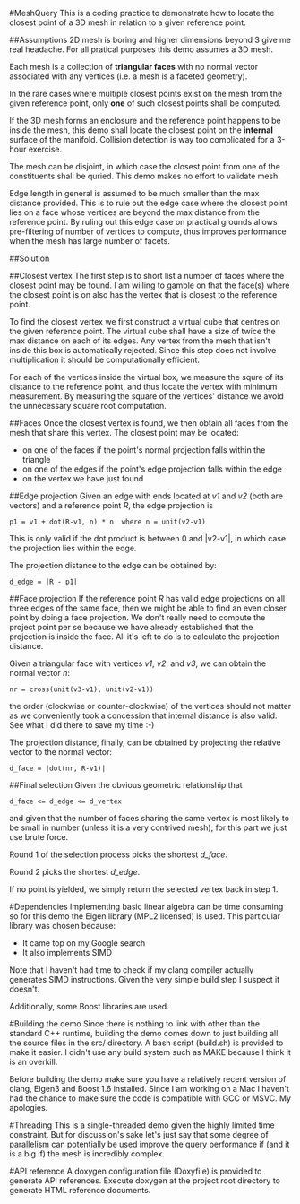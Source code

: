 #MeshQuery
This is a coding practice to demonstrate how to locate 
the closest point of a 3D mesh in relation to a given
reference point.

##Assumptions
2D mesh is boring and higher dimensions beyond 3 give me real 
headache. For all pratical purposes this demo assumes a 3D mesh.

Each mesh is a collection of **triangular faces** with no normal
vector associated with any vertices (i.e. a mesh is a faceted 
geometry).

In the rare cases where multiple closest points exist on the mesh
from the given reference point, only **one** of such closest points
shall be computed.

If the 3D mesh forms an enclosure and the reference point happens
to be inside the mesh, this demo shall locate the closest point on
the **internal** surface of the manifold. Collision detection is
way too complicated for a 3-hour exercise.

The mesh can be disjoint, in which case the closest point from one
of the constituents shall be quried. This demo makes no effort
to validate mesh.

Edge length in general is assumed to be much smaller than the max
distance provided. This is to rule out the edge case where the
closest point lies on a face whose vertices are beyond the max 
distance from the reference point. By ruling out this edge case
on practical grounds allows pre-filtering of number of vertices
to compute, thus improves performance when the mesh has large
number of facets.

##Solution

##Closest vertex
The first step is to short list a number of faces where the closest
point may be found. I am willing to gamble on that the face(s) where
the closest point is on also has the vertex that is closest to the
reference point.

To find the closest vertex we first construct a virtual cube that 
centres on the given reference point. The virtual cube shall have 
a size of twice the max distance on each of its edges. Any vertex
from the mesh that isn't inside this box is automatically rejected.
Since this step does not involve multiplication it should be 
computationally efficient.

For each of the vertices inside the virtual box, we measure the 
squre of its distance to the reference point, and thus locate the
vertex with minimum measurement. By measuring the square of the
vertices' distance we avoid the unnecessary square root computation.

##Faces
Once the closest vertex is found, we then obtain all faces from the
mesh that share this vertex. The closest point may be located:

* on one of the faces if the point's normal projection falls within 
  the triangle
* on one of the edges if the point's edge projection falls within
  the edge
* on the vertex we have just found

##Edge projection
Given an edge with ends located at *v1* and *v2* (both are vectors) and
a reference point *R*, the edge projection is 

    p1 = v1 + dot(R-v1, n) * n  where n = unit(v2-v1)

This is only valid if the dot product is between 0 and |v2-v1|, in
which case the projection lies within the edge.

The projection distance to the edge can be obtained by:

    d_edge = |R - p1|

##Face projection
If the reference point *R* has valid edge projections on all three
edges of the same face, then we might be able to find an even
closer point by doing a face projection. We don't really need to
compute the project point per se because we have already
established that the projection is inside the face. All it's left
to do is to calculate the projection distance.

Given a triangular face with vertices *v1*, *v2*, and *v3*,
we can obtain the normal vector *n*:

    nr = cross(unit(v3-v1), unit(v2-v1))
    
the order (clockwise or counter-clockwise) of the vertices should
not matter as we conveniently took a concession that internal
distance is also valid. See what I did there to save my time :-)

The projection distance, finally, can be obtained by projecting 
the relative vector to the normal vector:

    d_face = |dot(nr, R-v1)|
    
##Final selection
Given the obvious geometric relationship that

    d_face <= d_edge <= d_vertex

and given that the number of faces sharing the same vertex is
most likely to be small in number (unless it is a very contrived
mesh), for this part we just use brute force.

Round 1 of the selection process picks the shortest *d_face*.

Round 2 picks the shortest *d_edge*.

If no point is yielded, we simply return the selected vertex back
in step 1.

#Dependencies
Implementing basic linear algebra can be time consuming so for this
demo the Eigen library (MPL2 licensed) is used. This particular
library was chosen because:

* It came top on my Google search
* It also implements SIMD

Note that I haven't had time to check if my clang compiler 
actually generates SIMD instructions. Given the very simple
build step I suspect it doesn't.

Additionally, some Boost libraries are used.

#Building the demo
Since there is nothing to link with other than the standard C++ 
runtime, building the demo comes down to just building all the 
source files in the src/ directory. A bash script (build.sh) is
provided to make it easier. I didn't use any build system such 
as MAKE because I think it is an overkill.

Before building the demo make sure you have a relatively recent
version of clang, Eigen3 and Boost 1.6 installed. Since I am
working on a Mac I haven't had the chance to make sure the code
is compatible with GCC or MSVC. My apologies.

#Threading
This is a single-threaded demo given the highly limited time
constraint. But for discussion's sake let's just say that some
degree of parallelism can potentially be used improve the query
performance if (and it is a big if) the mesh is incredibly 
complex.

#API reference
A doxygen configuration file (Doxyfile) is provided to generate
API references. Execute doxygen at the project root directory 
to generate HTML reference documents.